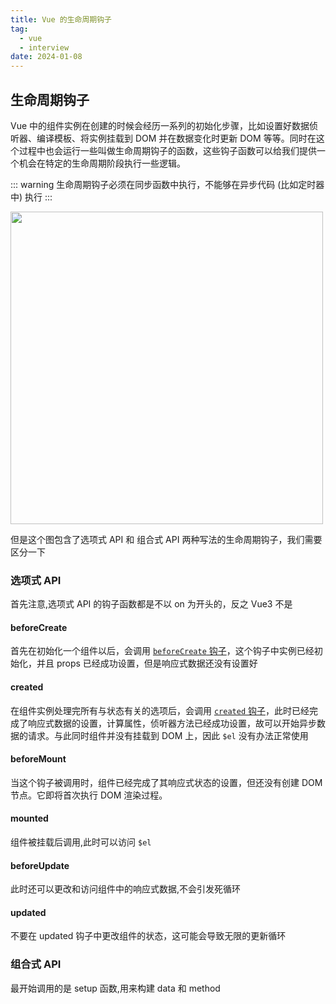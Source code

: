 ```yaml
---
title: Vue 的生命周期钩子
tag:
  - vue
  - interview
date: 2024-01-08
---
```


## 生命周期钩子

Vue 中的组件实例在创建的时候会经历一系列的初始化步骤，比如设置好数据侦听器、编译模板、将实例挂载到 DOM 并在数据变化时更新 DOM 等等。同时在这个过程中也会运行一些叫做生命周期钩子的函数，这些钩子函数可以给我们提供一个机会在特定的生命周期阶段执行一些逻辑。

::: warning
生命周期钩子必须在同步函数中执行，不能够在异步代码 (比如定时器中) 执行
:::

<img width='500px' src='https://cn.vuejs.org/assets/lifecycle.DLmSwRQE.png'>

但是这个图包含了选项式 API 和 组合式 API 两种写法的生命周期钩子，我们需要区分一下

### 选项式 API

首先注意,选项式 API 的钩子函数都是不以 on 为开头的，反之 Vue3 不是

#### beforeCreate

首先在初始化一个组件以后，会调用 [`beforeCreate` 钩子](https://cn.vuejs.org/api/options-lifecycle.html#beforecreate)，这个钩子中实例已经初始化，并且 props 已经成功设置，但是响应式数据还没有设置好

#### created

在组件实例处理完所有与状态有关的选项后，会调用 [`created` 钩子](https://cn.vuejs.org/api/options-lifecycle.html#created)，此时已经完成了响应式数据的设置，计算属性，侦听器方法已经成功设置，故可以开始异步数据的请求。与此同时组件并没有挂载到 DOM 上，因此 `$el` 没有办法正常使用

<!-- TODO: 需要结合 `miniVue` 代码来理解 -->

#### beforeMount

当这个钩子被调用时，组件已经完成了其响应式状态的设置，但还没有创建 DOM 节点。它即将首次执行 DOM 渲染过程。

#### mounted

组件被挂载后调用,此时可以访问 `$el`

#### beforeUpdate

此时还可以更改和访问组件中的响应式数据,不会引发死循环

#### updated

不要在 updated 钩子中更改组件的状态，这可能会导致无限的更新循环

### 组合式 API

最开始调用的是 setup 函数,用来构建 data 和 method

